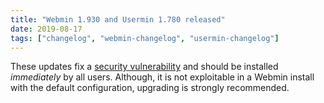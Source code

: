 ```yaml
---
title: "Webmin 1.930 and Usermin 1.780 released"
date: 2019-08-17
tags: ["changelog", "webmin-changelog", "usermin-changelog"]
---
```


These updates fix a [security vulnerability][1] and should be installed _immediately_ by all users. Although, it is not exploitable in a Webmin install with the default configuration, upgrading is strongly recommended.

  [1]: /security/#remote-command-execution-cve-2019-15231
